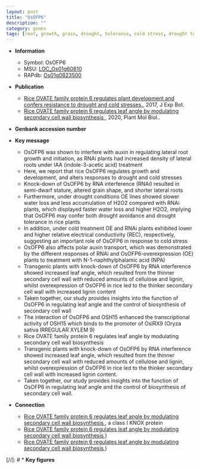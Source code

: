 ```yaml
---
layout: post
title: "OsOFP6"
description: ""
category: genes
tags: [root, growth, grain, drought, tolerance, cold stress, drought tolerance, auxin, stress, iaa, auxin transport, lateral root, water loss, IAA, leaf, xylem, cellulose, cell wall, lignin, leaf angle, secondary cell wall]
---
```


* **Information**  
    + Symbol: OsOFP6  
    + MSU: [LOC_Os01g60810](http://rice.plantbiology.msu.edu/cgi-bin/ORF_infopage.cgi?orf=LOC_Os01g60810)  
    + RAPdb: [Os01g0823500](http://rapdb.dna.affrc.go.jp/viewer/gbrowse_details/irgsp1?name=Os01g0823500)  

* **Publication**  
    + [Rice OVATE family protein 6 regulates plant development and confers resistance to drought and cold stresses.](http://www.ncbi.nlm.nih.gov/pubmed?term=Rice+OVATE+family+protein+6+regulates+plant+development+and+confers+resistance+to+drought+and+cold+stresses.%5BTitle%5D), 2017, J Exp Bot.
    + [Rice OVATE family protein 6 regulates leaf angle by modulating secondary cell wall biosynthesis ](http://www.ncbi.nlm.nih.gov/pubmed?term=Rice+OVATE+family+protein+6+regulates+leaf+angle+by+modulating+secondary+cell+wall+biosynthesis+%5BTitle%5D), 2020, Plant Mol Biol..

* **Genbank accession number**  

* **Key message**  
    + OsOFP6 was shown to interfere with auxin in regulating lateral root growth and initiation, as RNAi plants had increased density of lateral roots under IAA (indole-3-acetic acid) treatment
    + Here, we report that rice OsOFP6 regulates growth and development, and alters responses to drought and cold stresses
    + Knock-down of OsOFP6 by RNA interference (RNAi) resulted in semi-dwarf stature, altered grain shape, and shorter lateral roots
    + Furthermore, under drought conditions OE lines showed slower water loss and less accumulation of H2O2 compared with RNAi plants, which displayed faster water loss and higher H2O2, implying that OsOFP6 may confer both drought avoidance and drought tolerance in rice plants
    + In addition, under cold treatment OE and RNAi plants exhibited lower and higher relative electrical conductivity (REC), respectively, suggesting an important role of OsOFP6 in response to cold stress
    + OsOFP6 also affects polar auxin transport, which was demonstrated by the different responses of RNAi and OsOFP6-overexpression (OE) plants to treatment with N-1-naphthylphalamic acid (NPA)
    + Transgenic plants with knock-down of OsOFP6 by RNA interference showed increased leaf angle, which resulted from the thinner secondary cell wall with reduced amounts of cellulose and lignin, whilst overexpression of OsOFP6 in rice led to the thinker secondary cell wall with increased lignin content
    + Taken together, our study provides insights into the function of OsOFP6 in regulating leaf angle and the control of biosynthesis of secondary cell wall
    + The interaction of OsOFP6 and OSH15 enhanced the transcriptional activity of OSH15 which binds to the promoter of OsIRX9 (Oryza sativa IRREGULAR XYLEM 9)
    + Rice OVATE family protein 6 regulates leaf angle by modulating secondary cell wall biosynthesis
    + Transgenic plants with knock-down of OsOFP6 by RNA interference showed increased leaf angle, which resulted from the thinner secondary cell wall with reduced amounts of cellulose and lignin, whilst overexpression of OsOFP6 in rice led to the thinker secondary cell wall with increased lignin content.
    + Taken together, our study provides insights into the function of OsOFP6 in regulating leaf angle and the control of biosynthesis of secondary cell wall.

* **Connection**  
    + [Rice OVATE family protein 6 regulates leaf angle by modulating secondary cell wall biosynthesis ](OSH15), a class I KNOX protein
    + [Rice OVATE family protein 6 regulates leaf angle by modulating secondary cell wall biosynthesis ](Oryza+sativa+IRREGULAR+XYLEM+9))
    + [Rice OVATE family protein 6 regulates leaf angle by modulating secondary cell wall biosynthesis ](Oryza+sativa+IRREGULAR+XYLEM+9))

[//]: # * **Key figures**  


